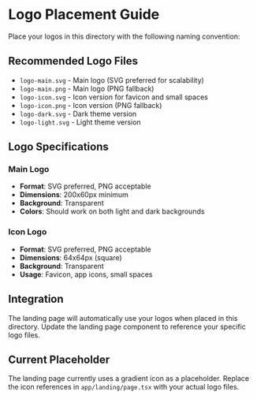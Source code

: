 # Logo Placement Guide

Place your logos in this directory with the following naming convention:

## Recommended Logo Files

- `logo-main.svg` - Main logo (SVG preferred for scalability)
- `logo-main.png` - Main logo (PNG fallback)
- `logo-icon.svg` - Icon version for favicon and small spaces
- `logo-icon.png` - Icon version (PNG fallback)
- `logo-dark.svg` - Dark theme version
- `logo-light.svg` - Light theme version

## Logo Specifications

### Main Logo
- **Format**: SVG preferred, PNG acceptable
- **Dimensions**: 200x60px minimum
- **Background**: Transparent
- **Colors**: Should work on both light and dark backgrounds

### Icon Logo
- **Format**: SVG preferred, PNG acceptable
- **Dimensions**: 64x64px (square)
- **Background**: Transparent
- **Usage**: Favicon, app icons, small spaces

## Integration

The landing page will automatically use your logos when placed in this directory. Update the landing page component to reference your specific logo files.

## Current Placeholder

The landing page currently uses a gradient icon as a placeholder. Replace the icon references in `app/landing/page.tsx` with your actual logo files.